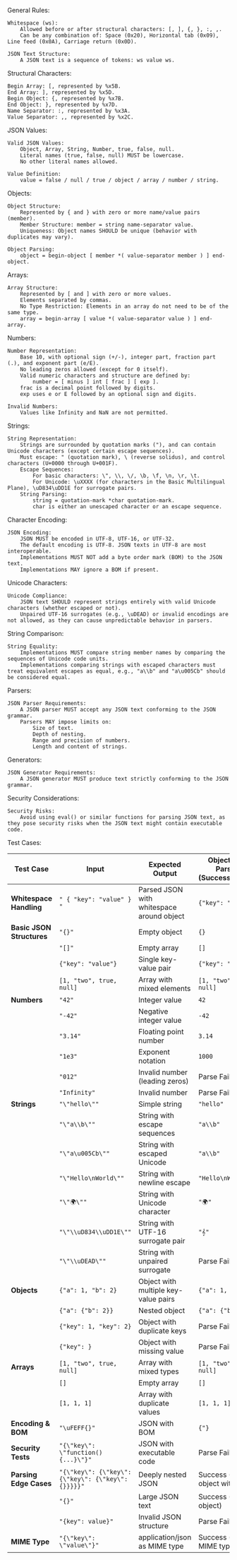 General Rules:

    Whitespace (ws):
        Allowed before or after structural characters: [, ], {, }, :, ,.
        Can be any combination of: Space (0x20), Horizontal tab (0x09), Line feed (0x0A), Carriage return (0x0D).

    JSON Text Structure:
        A JSON text is a sequence of tokens: ws value ws.

Structural Characters:

    Begin Array: [, represented by %x5B.
    End Array: ], represented by %x5D.
    Begin Object: {, represented by %x7B.
    End Object: }, represented by %x7D.
    Name Separator: :, represented by %x3A.
    Value Separator: ,, represented by %x2C.

JSON Values:

    Valid JSON Values:
        Object, Array, String, Number, true, false, null.
        Literal names (true, false, null) MUST be lowercase.
        No other literal names allowed.

    Value Definition:
        value = false / null / true / object / array / number / string.

Objects:

    Object Structure:
        Represented by { and } with zero or more name/value pairs (member).
        Member Structure: member = string name-separator value.
        Uniqueness: Object names SHOULD be unique (behavior with duplicates may vary).

    Object Parsing:
        object = begin-object [ member *( value-separator member ) ] end-object.

Arrays:

    Array Structure:
        Represented by [ and ] with zero or more values.
        Elements separated by commas.
        No Type Restriction: Elements in an array do not need to be of the same type.
        array = begin-array [ value *( value-separator value ) ] end-array.

Numbers:

    Number Representation:
        Base 10, with optional sign (+/-), integer part, fraction part (.), and exponent part (e/E).
        No leading zeros allowed (except for 0 itself).
        Valid numeric characters and structure are defined by:
            number = [ minus ] int [ frac ] [ exp ].
        frac is a decimal point followed by digits.
        exp uses e or E followed by an optional sign and digits.

    Invalid Numbers:
        Values like Infinity and NaN are not permitted.

Strings:

    String Representation:
        Strings are surrounded by quotation marks ("), and can contain Unicode characters (except certain escape sequences).
        Must escape: " (quotation mark), \ (reverse solidus), and control characters (U+0000 through U+001F).
        Escape Sequences:
            For basic characters: \", \\, \/, \b, \f, \n, \r, \t.
            For Unicode: \uXXXX (for characters in the Basic Multilingual Plane), \uD834\uDD1E for surrogate pairs.
        String Parsing:
            string = quotation-mark *char quotation-mark.
            char is either an unescaped character or an escape sequence.

Character Encoding:

    JSON Encoding:
        JSON MUST be encoded in UTF-8, UTF-16, or UTF-32.
        The default encoding is UTF-8. JSON texts in UTF-8 are most interoperable.
        Implementations MUST NOT add a byte order mark (BOM) to the JSON text.
        Implementations MAY ignore a BOM if present.

Unicode Characters:

    Unicode Compliance:
        JSON text SHOULD represent strings entirely with valid Unicode characters (whether escaped or not).
        Unpaired UTF-16 surrogates (e.g., \uDEAD) or invalid encodings are not allowed, as they can cause unpredictable behavior in parsers.

String Comparison:

    String Equality:
        Implementations MUST compare string member names by comparing the sequences of Unicode code units.
        Implementations comparing strings with escaped characters must treat equivalent escapes as equal, e.g., "a\\b" and "a\u005Cb" should be considered equal.

Parsers:

    JSON Parser Requirements:
        A JSON parser MUST accept any JSON text conforming to the JSON grammar.
        Parsers MAY impose limits on:
            Size of text.
            Depth of nesting.
            Range and precision of numbers.
            Length and content of strings.

Generators:

    JSON Generator Requirements:
        A JSON generator MUST produce text strictly conforming to the JSON grammar.

Security Considerations:

    Security Risks:
        Avoid using eval() or similar functions for parsing JSON text, as they pose security risks when the JSON text might contain executable code.

Test Cases:


| Test Case                    | Input                        | Expected Output                                | Object After Parsing (Success/Failure)  |
|------------------------------|------------------------------|-----------------------------------------------|-----------------------------------------|
| **Whitespace Handling**      | `" { "key": "value" } "`     | Parsed JSON with whitespace around object     | `{"key": "value"}`                      |
| **Basic JSON Structures**    | `"{}"`                       | Empty object                                  | `{}`                                    |
|                              | `"[]"`                       | Empty array                                   | `[]`                                    |
|                              | `{"key": "value"}`           | Single key-value pair                         | `{"key": "value"}`                      |
|                              | `[1, "two", true, null]`     | Array with mixed elements                     | `[1, "two", true, null]`                |
| **Numbers**                  | `"42"`                       | Integer value                                 | `42`                                    |
|                              | `"-42"`                      | Negative integer value                        | `-42`                                   |
|                              | `"3.14"`                     | Floating point number                         | `3.14`                                  |
|                              | `"1e3"`                      | Exponent notation                             | `1000`                                  |
|                              | `"012"`                      | Invalid number (leading zeros)                | Parse Failure                           |
|                              | `"Infinity"`                 | Invalid number                                | Parse Failure                           |
| **Strings**                  | `"\"hello\""`                | Simple string                                 | `"hello"`                               |
|                              | `"\"a\\b\""`                 | String with escape sequences                  | `"a\\b"`                                |
|                              | `"\"a\u005Cb\""`             | String with escaped Unicode                   | `"a\\b"`                                |
|                              | `"\"Hello\nWorld\""`         | String with newline escape                    | `"Hello\nWorld"`                        |
|                              | `"\"🌍\""`                   | String with Unicode character                 | `"🌍"`                                  |
|                              | `"\"\\uD834\\uDD1E\""`       | String with UTF-16 surrogate pair             | `"𝄞"`                                   |
|                              | `"\"\\uDEAD\""`              | String with unpaired surrogate                | Parse Failure                           |
| **Objects**                  | `{"a": 1, "b": 2}`           | Object with multiple key-value pairs          | `{"a": 1, "b": 2}`                      |
|                              | `{"a": {"b": 2}}`            | Nested object                                 | `{"a": {"b": 2}}`                       |
|                              | `{"key": 1, "key": 2}`       | Object with duplicate keys                    | Parse Failure                           |
|                              | `{"key": }`                  | Object with missing value                     | Parse Failure                           |
| **Arrays**                   | `[1, "two", true, null]`     | Array with mixed types                        | `[1, "two", true, null]`                |
|                              | `[]`                         | Empty array                                   | `[]`                                    |
|                              | `[1, 1, 1]`                  | Array with duplicate values                   | `[1, 1, 1]`                             |
| **Encoding & BOM**           | `"\uFEFF{}"`                 | JSON with BOM                                 | `{"}`                                   |
| **Security Tests**           | `"{\"key\": \"function() {...}\"}"` | JSON with executable code                | Parse Failure                           |
| **Parsing Edge Cases**       | `"{\"key\": {\"key\": {\"key\": {\"key\": {}}}}}"` | Deeply nested JSON            | Success (Parsed object with depth)       |
|                              | `"{}"`                       | Large JSON text                               | Success (Parsed object)                 |
|                              | `"{key": value}"`            | Invalid JSON structure                        | Parse Failure                           |
| **MIME Type**                | `"{\"key\": \"value\"}"`     | application/json as MIME type                 | Success (Proper MIME type)              |
